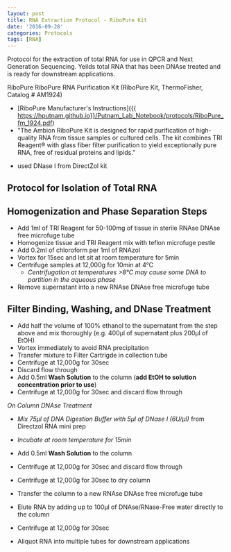 ```yaml
---
layout: post
title: RNA Extraction Protocol - RiboPure Kit
date: '2016-09-28'
categories: Protocols
tags: [RNA]
---
```


Protocol for the extraction of total RNA for use in QPCR and Next Generation Sequencing.
Yeilds total RNA that has been DNAse treated and is ready for downstream applications.

RiboPure
RiboPure RNA Purification Kit (RiboPure Kit, ThermoFisher, Catalog # AM1924)
* [RiboPure Manufacturer's Instructions]({{ https://hputnam.github.io}}/Putnam_Lab_Notebook/protocols/RiboPure_fm_1924.pdf)
* "The Ambion RiboPure Kit is designed for rapid purification of high-quality RNA from tissue samples or cultured cells. The kit combines TRI Reagent® with glass fiber filter purification to yield exceptionally pure RNA, free of residual proteins and lipids."

- used DNase I from DirectZol kit

## Protocol for Isolation of Total RNA
 
## Homogenization and Phase Separation Steps
* Add 1ml of TRI Reagent for 50-100mg of tissue in sterile RNAse DNAse free microfuge tube 
* Homogenize tissue and TRI Reagent mix with teflon microfuge pestle
* Add 0.2ml of chloroform per 1ml of RNAzol 
* Vortex for 15sec and let sit at room temperature for 5min 
* Centrifuge samples at 12,000g for 10min at 4°C
	* _Centrifugation at temperatures >8°C may cause some DNA to partition in the aqueous phase_
* Remove supernatant into a new RNAse DNAse free microfuge tube 

## Filter Binding, Washing, and DNase Treatment
* Add half the volume of 100% ethanol to the supernatant from the step above and mix thoroughly (e.g. 400µl of supernatant plus 200µl of EtOH)
* Vortex immediately to avoid RNA precipitation
* Transfer mixture to Filter Cartrigde in collection tube
* Centrifuge at 12,000g for 30sec
* Discard flow through 
* Add 0.5ml **Wash Solution** to the column (**add EtOH to solution concentration prior to use**)
* Centrifuge at 12,000g for 30sec and discard flow through

*On Column DNAse Treatment*
* _Mix 75µl of DNA Digestion Buffer with 5µl of DNase I (6U/µl)_ from Directzol RNA mini prep 
* _Incubate at room temperature for 15min_

* Add 0.5ml **Wash Solution** to the column 
* Centrifuge at 12,000g for 30sec and discard flow through
* Centrifuge at 12,000g for 30sec to dry column
* Transfer the column to a new RNAse DNAse free microfuge tube
* Elute RNA by adding up to 100µl of DNAse/RNase-Free water directly to the column
* Centrifuge at 12,000g for 30sec
* Aliquot RNA into multiple tubes for downstream applications